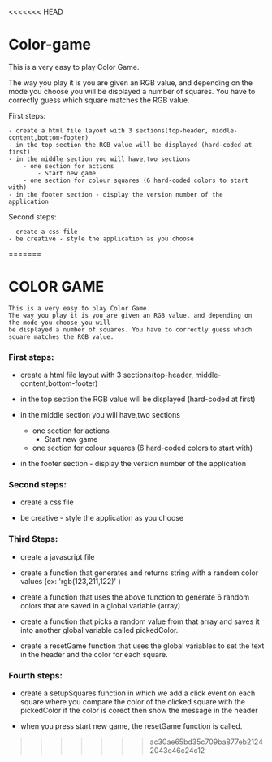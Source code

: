 <<<<<<< HEAD
# Color-game

This is a very easy to play Color Game.

The way you play it is you are given an RGB value, and depending on the mode you choose you will be displayed a number of squares. 
You have to correctly guess which square matches the RGB value. 


First steps:

	- create a html file layout with 3 sections(top-header, middle-content,bottom-footer)
	- in the top section the RGB value will be displayed (hard-coded at first)
	- in the middle section you will have,two sections
		- one section for actions 
			- Start new game
		- one section for colour squares (6 hard-coded colors to start with)
	- in the footer section - display the version number of the application
   
Second steps:

	- create a css file
	- be creative - style the application as you choose
=======
# COLOR GAME

	This is a very easy to play Color Game.
	The way you play it is you are given an RGB value, and depending on the mode you choose you will
	be displayed a number of squares. You have to correctly guess which square matches the RGB value. 

### First steps:

* create a html file layout with 3 sections(top-header, middle-content,bottom-footer)
	
* in the top section the RGB value will be displayed (hard-coded at first)
	
* in the middle section you will have,two sections
	
	* one section for actions 
		* Start new game
	* one section for colour squares (6 hard-coded colors to start with)
		
* in the footer section - display the version number of the application
   
### Second steps:

* create a css file
	
* be creative - style the application as you choose

### Third Steps:

* create a javascript file
	
* create a function that generates and returns string with a random color values (ex: 'rgb(123,211,122)' )
	
* create a function that uses the above function to generate 6 random colors that 
	are saved in a global variable (array)
	
* create a function that picks a random value from that array and saves it into another 
	global variable called pickedColor.
	
* create a resetGame function that uses the global variables to set the text in the header 
	and the color for each square.

### Fourth steps:

* create a setupSquares function in which we add a click event on each square where you compare
	the color of the clicked square with the pickedColor if the color is corect then show 
	the message in the header
	
* when you press start new game, the resetGame function is called.

>>>>>>> ac30ae65bd35c709ba877eb21242043e46c24c12
